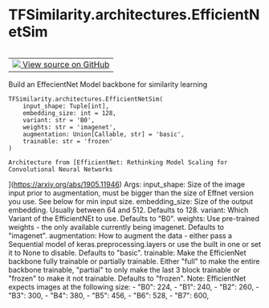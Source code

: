 # TFSimilarity.architectures.EfficientNetSim
<!-- Insert buttons and diff -->
<table class="tfo-notebook-buttons tfo-api nocontent" align="left">
<td>
  <a target="_blank" href="https://github.com/tensorflow/similarity/blob/main/tensorflow_similarity/architectures/efficientnet.py#L33-L103">
    <img src="https://www.tensorflow.org/images/GitHub-Mark-32px.png" />
    View source on GitHub
  </a>
</td>
</table>

Build an EffecientNet Model backbone for similarity learning
<pre class="devsite-click-to-copy prettyprint lang-py tfo-signature-link">
<code>TFSimilarity.architectures.EfficientNetSim(
    input_shape: Tuple[int],
    embedding_size: int = 128,
    variant: str = &#x27;B0&#x27;,
    weights: str = &#x27;imagenet&#x27;,
    augmentation: Union[Callable, str] = &#x27;basic&#x27;,
    trainable: str = &#x27;frozen&#x27;
)
</code></pre>

<!-- Placeholder for "Used in" -->
    Architecture from [EfficientNet: Rethinking Model Scaling for Convolutional Neural Networks
](https://arxiv.org/abs/1905.11946)
    Args:
        input_shape: Size of the image input prior to augmentation,
        must be bigger than the size of Effnet version you use. See below for
        min input size.
        embedding_size: Size of the output embedding. Usually between 64
        and 512. Defaults to 128.
        variant: Which Variant of the EfficientNEt to use. Defaults to "B0".
        weights: Use pre-trained weights - the only available currently being
        imagenet. Defaults to "imagenet".
        augmentation: How to augment the data - either pass a Sequential model
        of keras.preprocessing.layers or use the built in one or set it to
        None to disable. Defaults to "basic".
        trainable: Make the EfficienNet backbone fully trainable or partially
        trainable. Either "full" to make the entire backbone trainable,
        "partial" to only make the last 3 block trainable or "frozen" to make
        it not trainable. Defaults to "frozen".
    Note:
        EfficientNet expects images at the following size:
         - "B0": 224,
         - "B1": 240,
         - "B2": 260,
         - "B3": 300,
         - "B4": 380,
         - "B5": 456,
         - "B6": 528,
         - "B7": 600,
    